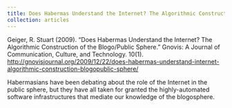 ```yaml
---
title: Does Habermas Understand the Internet? The Algorithmic Construction of the Blogo/Public Sphere
collection: articles
---
```


Geiger, R. Stuart (2009). “Does Habermas Understand the Internet? The Algorithmic Construction of the Blogo/Public Sphere.” Gnovis: A Journal of Communication, Culture, and Technology. 10(1).  http://gnovisjournal.org/2009/12/22/does-habermas-understand-internet-algorithmic-construction-blogopublic-sphere/

Habermasians have been debating about the role of the Internet in the public sphere, but they have all taken for granted the highly-automated software infrastructures that mediate our knowledge of the blogosphere.
